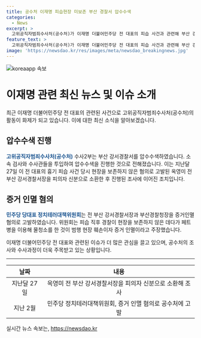 ```yaml
---
title: 공수처 이재명 피습현장 미보존 부산 경찰서 압수수색
categories:
  - News
excerpt: >
  고위공직자범죄수사처(공수처)가 이재명 더불어민주당 전 대표의 피습 사건과 관련해 부산 강서경찰서를 압수수색했다. 이에 대한 압수수색은 공수처 수사2부에 의해 진행되었고, 이전에는 옥영미 전 부산 강서경찰서장이 피의자 신분으로 소환되어 조사를 받은 바 있다. 이와 관련하여 민주당 당대표 정치테러대책위원회는 옥 전 서장과 우철문 부산경찰청장을 증거인멸 혐의로 고발했으며, 피습 현장 보존을 주장하며 증거 인멸을 비난하고 있다.
feature_text: >
  고위공직자범죄수사처(공수처)가 이재명 더불어민주당 전 대표의 피습 사건과 관련해 부산 강서경찰서를 압수수색했다. 이에 대한 압수수색은 공수처 수사2부에 의해 진행되었고, 이전에는 옥영미 전 부산 강서경찰서장이 피의자 신분으로 소환되어 조사를 받은 바 있다. 이와 관련하여 민주당 당대표 정치테러대책위원회는 옥 전 서장과 우철문 부산경찰청장을 증거인멸 혐의로 고발했으며, 피습 현장 보존을 주장하며 증거 인멸을 비난하고 있다.
image: 'https://newsdao.kr/res/images/meta/newsdao_breakingnews.jpg'
---
```


<p><img src="https://newsdao.kr/res/images/meta/newsdao_breakingnews.jpg" alt="koreaapp 속보" /></p>

<h1>이재명 관련 최신 뉴스 및 이슈 소개</h1>

<p data-ke-size="size16">최근 이재명 더불어민주당 전 대표의 관련된 사건으로 고위공직자범죄수사처(공수처)의 활동이 화제가 되고 있습니다. 이에 대한 최신 소식을 알아보겠습니다.</p>

<h2 data-ke-size="size26">압수수색 진행</h2>

<p><b><span style="color: #1a5490;">고위공직자범죄수사처(공수처)</span></b> 수사2부는 부산 강서경찰서를 압수수색하였습니다. 소속 검사와 수사관들을 투입하여 압수수색을 진행한 것으로 전해졌습니다. 이는 지난달 27일 이 전 대표의 흉기 피습 사건 당시 현장을 보존하지 않은 혐의로 고발된 옥영미 전 부산 강서경찰서장을 피의자 신분으로 소환한 후 진행된 조사에 이어진 조치입니다.</p>

<h2 data-ke-size="size26">증거 인멸 혐의</h2>

<p><b><span style="color: #1a5490;">민주당 당대표 정치테러대책위원회</span></b>는 전 부산 강서경찰서장과 부산경찰청장을 증거인멸 혐의로 고발하였습니다. 위원회는 피습 직후 경찰이 현장을 보존하지 않은 데다가 페트병을 이용해 물청소를 한 것이 범행 현장 훼손이자 증거 인멸이라고 주장했습니다.</p>

<p data-ke-size="size16">이재명 더불어민주당 전 대표와 관련된 이슈가 더 많은 관심을 끌고 있으며, 공수처의 조사와 수사과정이 더욱 주목받고 있는 상황입니다.</p>

<hr>

<table>
    <thead>
        <tr>
            <th style="text-align: center;">날짜</th>
            <th style="text-align: center;">내용</th>
        </tr>
    </thead>
    <tbody>
        <tr>
            <td style="text-align: center;">지난달 27일</td>
            <td style="text-align: center;">옥영미 전 부산 강서경찰서장을 피의자 신분으로 소환해 조사</td>
        </tr>
        <tr>
            <td style="text-align: center;">지난 2월</td>
            <td style="text-align: center;">민주당 정치테러대책위원회, 증거 인멸 혐의로 공수처에 고발</td>
        </tr>
    </tbody>
</table>
실시간 뉴스 속보는, <a href="https://newsdao.kr" rel="dofollow">https://newsdao.kr</a>


